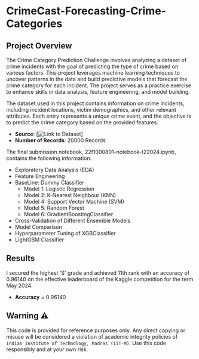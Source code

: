# CrimeCast-Forecasting-Crime-Categories

## Project Overview
The Crime Category Prediction Challenge involves analyzing a dataset of crime incidents with the goal of predicting the type of crime based on various factors. This project leverages machine learning techniques to uncover patterns in the data and build predictive models that forecast the crime category for each incident. The project serves as a practice exercise to enhance skills in data analysis, feature engineering, and model building.

The dataset used in this project contains information on crime incidents, including incident locations, victim demographics, and other relevant attributes. Each entry represents a unique crime event, and the objective is to predict the crime category based on the provided features.

- **Source**: [![Link to Dataset](https://www.kaggle.com/competitions/crime-cast-forecasting-crime-categories/data)] 
- **Number of Records**: 20000 Records

The final submission notebook, 22f1000801-notebook-t22024.ipynb, contains the following information:

- Exploratory Data Analysis (EDA)
- Feature Engineering
- BaseLine: Dummy Classifier
  - Model 1: Logistic Regression
  - Model 2: K-Nearest Neighbour (KNN)
  - Model 4: Support Vector Machine (SVM)
  - Model 5: Random Forest
  - Model 6: GradientBoostingClassifier
- Cross-Validation of Different Ensemble Models
- Model Comparison
- Hyperparameter Tuning of XGBClassifier
- LightGBM Classifier
  
  
## Results
I secured the highest 'S' grade and achieved 11th rank with an accuracy of 0.96140 on the effective leaderboard of the Kaggle competition for the term May 2024.
- **Accuracy** = 0.96140

## Warning  ⚠️ 
This code is provided for reference purposes only. Any direct copying or misuse will be considered a violation of academic integrity policies of `Indian Institute of Technology, Madras (IIT-M)`. Use this code responsibly and at your own risk.



